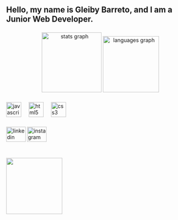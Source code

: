 
<h2 align="left">Hello, my name is Gleiby Barreto, and I am a Junior Web Developer.</h2>

###

<div align="center">
  <img src="https://github-readme-stats.vercel.app/api?username=Gleiby08&hide_title=false&hide_rank=false&show_icons=true&include_all_commits=true&count_private=true&disable_animations=false&theme=dracula&locale=en&hide_border=true&order=1" height="160" alt="stats graph"  />
  <img src="https://github-readme-stats.vercel.app/api/top-langs?username=Gleiby08&locale=en&hide_title=false&layout=compact&card_width=320&langs_count=5&theme=react&hide_border=true&order=2" height="150" alt="languages graph"  />
</div>

###

<div align="left">
  <img src="https://cdn.jsdelivr.net/gh/devicons/devicon/icons/javascript/javascript-original.svg" height="40" alt="javascript logo"  />
  <img width="12" />
  <img src="https://cdn.jsdelivr.net/gh/devicons/devicon/icons/html5/html5-original.svg" height="40" alt="html5 logo"  />
  <img width="12" />
  <img src="https://cdn.jsdelivr.net/gh/devicons/devicon/icons/css3/css3-original.svg" height="40" alt="css3 logo"  />
</div>

###

<div align="left">
  <img src="https://raw.githubusercontent.com/maurodesouza/profile-readme-generator/master/src/assets/icons/social/linkedin/default.svg" width="52" height="40" alt="linkedin logo"  />
  <img src="https://raw.githubusercontent.com/maurodesouza/profile-readme-generator/master/src/assets/icons/social/instagram/default.svg" width="52" height="40" alt="instagram logo"  />
</div>

###

<br clear="both">

<img align="left" height="150" src="https://sdmntprwestus.oaiusercontent.com/files/00000000-0174-5230-a1e8-05ccbdfe585e/raw?se=2025-04-01T16%3A29%3A57Z&sp=r&sv=2024-08-04&sr=b&scid=a7c6b83b-e478-5436-835e-c632043c0e01&skoid=51916beb-8d6a-49b8-8b29-ca48ed86557e&sktid=a48cca56-e6da-484e-a814-9c849652bcb3&skt=2025-04-01T08%3A57%3A54Z&ske=2025-04-02T08%3A57%3A54Z&sks=b&skv=2024-08-04&sig=vnxGkHnRU1WznUzOvehdu9yYsYJ6cyYC91igOI724BY%3D"  />

###
